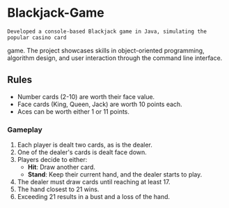 # Blackjack-Game
    Developed a console-based Blackjack game in Java, simulating the popular casino card
game. The project showcases skills in object-oriented programming, algorithm design, and user
interaction through the command line interface.
## Rules
- Number cards (2-10) are worth their face value.
- Face cards (King, Queen, Jack) are worth 10 points each.
- Aces can be worth either 1 or 11 points.

### Gameplay
1. Each player is dealt two cards, as is the dealer.
2. One of the dealer's cards is dealt face down.
3. Players decide to either:
    - **Hit**: Draw another card.
    - **Stand**: Keep their current hand, and the dealer starts to play.
4. The dealer must draw cards until reaching at least 17.
5. The hand closest to 21 wins.
6. Exceeding 21 results in a bust and a loss of the hand.
